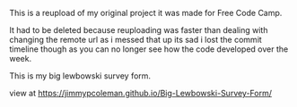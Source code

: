 This is a reupload of my original project it was made for Free Code Camp.

It had to be deleted because reuploading was faster than dealing with changing the remote url as i messed that up its sad i lost the commit timeline though as you can no longer see how the code developed over the week.

This is my big lewbowski survey form.

view at https://jimmypcoleman.github.io/Big-Lewbowski-Survey-Form/

